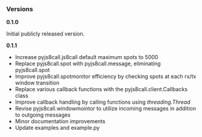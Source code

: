 ### Versions

**0.1.0**

Initial publicly released version.

**0.1.1**

- Increase pyjs8call.js8call default maximum spots to 5000
- Replace pyjs8call.spot with pyjs8call.message, eliminating pyjs8call.spot
- Improve pyjs8call.spotmonitor efficiency by checking spots at each rx/tx window transition
- Replace various callback functions with the pyjs8call.client.Callbacks class
- Improve callback handling by calling functions using *threading.Thread*
- Revise pyjs8call.windowmointor to utilize incoming messages in addition to outgoing messages
- Minor documentation improvements
- Update examples and example.py

